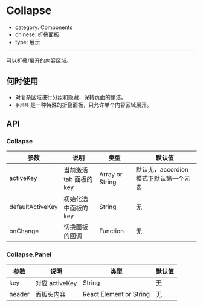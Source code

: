 # Collapse

- category: Components
- chinese: 折叠面板
- type: 展示

---

可以折叠/展开的内容区域。

## 何时使用

- 对复杂区域进行分组和隐藏，保持页面的整洁。
- `手风琴` 是一种特殊的折叠面板，只允许单个内容区域展开。

## API

### Collapse

| 参数             | 说明                                         | 类型     | 默认值                          |
|------------------|----------------------------------------------|----------|---------------------------------|
| activeKey        | 当前激活 tab 面板的 key| Array or String   | 默认无，accordion模式下默认第一个元素|
| defaultActiveKey | 初始化选中面板的 key | String   | 无 |
| onChange         | 切换面板的回调                               | Function | 无                              |


### Collapse.Panel

| 参数 | 说明             | 类型                    | 默认值 |
|------|------------------|-------------------------|--------|
| key  | 对应 activeKey   | String                  | 无     |
| header | 面板头内容 | React.Element or String | 无     |
